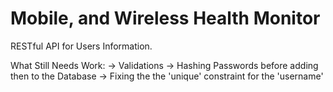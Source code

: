 # Mobile, and Wireless Health Monitor

RESTful API for Users Information.

What Still Needs Work: 
  -> Validations
  -> Hashing Passwords before adding then to the Database
  -> Fixing the the 'unique' constraint for the 'username'
